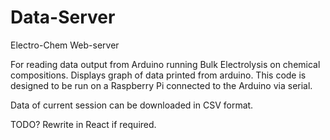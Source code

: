 # Data-Server
Electro-Chem Web-server

For reading data output from Arduino running Bulk Electrolysis on chemical compositions.
Displays graph of data printed from arduino. This code is designed to be run on a Raspberry Pi connected to the Arduino via serial.

Data of current session can be downloaded in CSV format.

TODO?
Rewrite in React if required.
